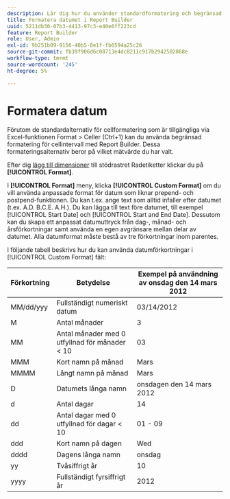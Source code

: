 ```yaml
---
description: Lär dig hur du använder standardformatering och begränsad formatering i cellintervall.
title: Formatera datumet i Report Builder
uuid: 5211db30-07b3-4413-97c3-e40e6ff223cd
feature: Report Builder
role: User, Admin
exl-id: 9b251b09-9156-40b5-8e1f-fb6594a25c26
source-git-commit: fb39f906d6c08713e4dc8211c917b2942502868e
workflow-type: tm+mt
source-wordcount: '245'
ht-degree: 5%

---
```


# Formatera datum

Förutom de standardalternativ för cellformatering som är tillgängliga via Excel-funktionen Format > Celler (Ctrl+1) kan du använda begränsad formatering för cellintervall med Report Builder. Dessa formateringsalternativ beror på vilket mätvärde du har valt.

Efter dig [lägg till dimensioner](/help/analyze/report-builder/layout/c-metrics-dimensions/t-add-metrics-and-dimensions.md) till stödrastret Radetiketter klickar du på **[!UICONTROL Format]**.

I **[!UICONTROL Format]** meny, klicka **[!UICONTROL Custom Format]** om du vill använda anpassade format för datum som liknar prepend- och postpend-funktionen. Du kan t.ex. ange text som alltid infaller efter datumet (t.ex. A.D. B.C.E. A.H.). Du kan lägga till text före datumet, till exempel [!UICONTROL Start Date] och [!UICONTROL Start and End Date]. Dessutom kan du skapa ett anpassat datumuttryck från dag-, månad- och årsförkortningar samt använda en egen avgränsare mellan delar av datumet. Alla datumformat måste bestå av tre förkortningar inom parentes.

I följande tabell beskrivs hur du kan använda datumförkortningar i [!UICONTROL Custom Format] fält:

| Förkortning | Betydelse | Exempel på användning av onsdag den 14 mars 2012 |
|--- |--- |--- |
| MM/dd/yyy | Fullständigt numeriskt datum | 03/14/2012 |
| M | Antal månader | 3 |
| MM | Antal månader med 0 utfyllnad för månader &lt; 10 | 03 |
| MMM | Kort namn på månad | Mars |
| MMMM | Långt namn på månad | Mars |
| D | Datumets långa namn | onsdagen den 14 mars 2012 |
| d | Antal dagar | 14 |
| dd | Antal dagar med 0 utfyllnad för dagar &lt; 10 | 01 - 09 |
| ddd | Kort namn på dagen | Wed |
| dddd | Dagens långa namn | onsdag |
| yy | Tvåsiffrigt år | 10 |
| yyyy | Fullständigt fyrsiffrigt år | 2012 |
